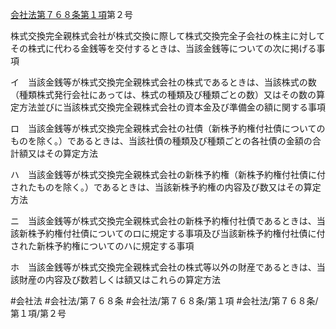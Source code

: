 [会社法第７６８条第１項](会社法＿＿＿＿第７６８条第１項)第２号

株式交換完全親株式会社が株式交換に際して株式交換完全子会社の株主に対してその株式に代わる金銭等を交付するときは、当該金銭等についての次に掲げる事項

イ　当該金銭等が株式交換完全親株式会社の株式であるときは、当該株式の数（種類株式発行会社にあっては、株式の種類及び種類ごとの数）又はその数の算定方法並びに当該株式交換完全親株式会社の資本金及び準備金の額に関する事項

ロ　当該金銭等が株式交換完全親株式会社の社債（新株予約権付社債についてのものを除く。）であるときは、当該社債の種類及び種類ごとの各社債の金額の合計額又はその算定方法

ハ　当該金銭等が株式交換完全親株式会社の新株予約権（新株予約権付社債に付されたものを除く。）であるときは、当該新株予約権の内容及び数又はその算定方法

ニ　当該金銭等が株式交換完全親株式会社の新株予約権付社債であるときは、当該新株予約権付社債についてのロに規定する事項及び当該新株予約権付社債に付された新株予約権についてのハに規定する事項

ホ　当該金銭等が株式交換完全親株式会社の株式等以外の財産であるときは、当該財産の内容及び数若しくは額又はこれらの算定方法


#会社法
#会社法/第７６８条
#会社法/第７６８条/第１項
#会社法/第７６８条/第１項/第２号
